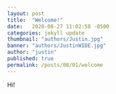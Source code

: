 ```yaml
---
layout: post
title:  "Welcome!"
date:   2020-08-27 11:02:58 -0500
categories: jekyll update
thumbnail: "authors/Justin.jpg"
banner: "authors/JustinWIDE.jpg"
author: "justin"
published: true
permalink: /posts/08/01/welcome
---
```


Hi!